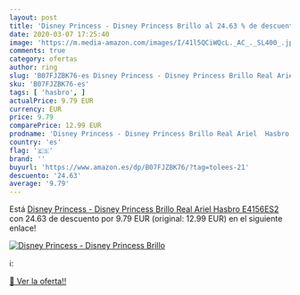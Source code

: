 ```yaml
---
layout: post
title: 'Disney Princess - Disney Princess Brillo al 24.63 % de descuento'
date: 2020-03-07 17:25:40
image: 'https://m.media-amazon.com/images/I/41l5QCiWQcL._AC_._SL400_.jpg'
comments: true
category: ofertas
author: ring
slug: 'B07FJZBK76-es Disney Princess - Disney Princess Brillo Real Ariel Hasbro...'
sku: 'B07FJZBK76-es'
tags: [ 'hasbro', ]
actualPrice: 9.79 EUR
currency: EUR
price: 9.79
comparePrice: 12.99 EUR
prodname: 'Disney Princess - Disney Princess Brillo Real Ariel  Hasbro E4156ES2 '
country: 'es'
flag: '🇪🇸'
brand: ''
buyurl: 'https://www.amazon.es/dp/B07FJZBK76/?tag=tolees-21'
descuento: '24.63'
average: '9.79'
---
```


Está [Disney Princess - Disney Princess Brillo Real Ariel  Hasbro E4156ES2 ](https://www.amazon.es/dp/B07FJZBK76/?tag=tolees-21) con 24.63 de descuento por 9.79 EUR (original: 12.99 EUR) en el siguiente enlace!

[![Disney Princess - Disney Princess Brillo](https://m.media-amazon.com/images/I/41l5QCiWQcL._AC_._SL400_.jpg)](https://www.amazon.es/dp/B07FJZBK76/?tag=tolees-21)

ℹ️:


[🛒 Ver la oferta!!](https://www.amazon.es/dp/B07FJZBK76/?tag=tolees-21)
